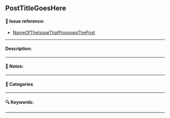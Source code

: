 ## PostTitleGoesHere

#### :link: Issue reference:

* [NameOfTheIssueThatProposesThePost](linkToTheIssue)

---

#### Description:

<!--- Provide a catchy description for the blog post that can be used to promote it. --->

---

#### :pushpin: Notes:

<!--- Include ideas of potential improvements, questions, concerns, bibliographic references, or anything else you think can be pertinent to reviewers or as a record. --->

---

#### :file_folder: Categories

<!--- Please, add a category for the post. Select one of the following: Web apps, Mobile apps, Backend, Design, Machine Learning, QA, DevOps, Project Management, Agile --->
<!--- Let us know if you think we need to create a new category. --->
---
#### :mag: Keywords:

<!--- List the keywords/tags that can be used to search for this post. --->
<!--- Try to add at least one of the following tags (if apply): ruby, rails, python, django, ios, swift, android, react, machine learning, data science, reactjs, artificial intelligence.--->
<!--- You can add more tags. For example: performance, gem, algorithms, etc. --->
---

